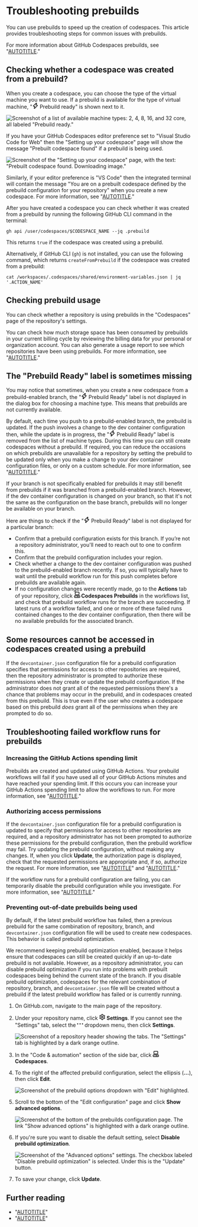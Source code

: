 # Troubleshooting prebuilds

You can use prebuilds to speed up the creation of codespaces. This article provides troubleshooting steps for common issues with prebuilds.

For more information about GitHub Codespaces prebuilds, see "[AUTOTITLE](/codespaces/prebuilding-your-codespaces)."

## Checking whether a codespace was created from a prebuild?

When you create a codespace, you can choose the type of the virtual machine you want to use. If a prebuild is available for the type of virtual machine, "<svg version="1.1" width="16" height="16" viewBox="0 0 16 16" class="octicon octicon-zap" aria-hidden="true"><path d="M9.504.43a1.516 1.516 0 0 1 2.437 1.713L10.415 5.5h2.123c1.57 0 2.346 1.909 1.22 3.004l-7.34 7.142a1.249 1.249 0 0 1-.871.354h-.302a1.25 1.25 0 0 1-1.157-1.723L5.633 10.5H3.462c-1.57 0-2.346-1.909-1.22-3.004L9.503.429Zm1.047 1.074L3.286 8.571A.25.25 0 0 0 3.462 9H6.75a.75.75 0 0 1 .694 1.034l-1.713 4.188 6.982-6.793A.25.25 0 0 0 12.538 7H9.25a.75.75 0 0 1-.683-1.06l2.008-4.418.003-.006a.036.036 0 0 0-.004-.009l-.006-.006-.008-.001c-.003 0-.006.002-.009.004Z"></path></svg> Prebuild ready" is shown next to it.

![Screenshot of a list of available machine types: 2, 4, 8, 16, and 32 core, all labeled "Prebuild ready."](/assets/images/help/codespaces/choose-custom-machine-type.png)

If you have your GitHub Codespaces editor preference set to "Visual Studio Code for Web" then the "Setting up your codespace" page will show the message "Prebuilt codespace found" if a prebuild is being used.

![Screenshot of the "Setting up your codespace" page, with the text: "Prebuilt codespace found. Downloading image."](/assets/images/help/codespaces/prebuilt-codespace-found.png)

Similarly, if your editor preference is "VS Code" then the integrated terminal will contain the message "You are on a prebuilt codespace defined by the prebuild configuration for your repository" when you create a new codespace. For more information, see "[AUTOTITLE](/codespaces/customizing-your-codespace/setting-your-default-editor-for-github-codespaces)."

After you have created a codespace you can check whether it was created from a prebuild by running the following GitHub CLI command in the terminal:

```shell copy
gh api /user/codespaces/$CODESPACE_NAME --jq .prebuild
```

This returns `true` if the codespace was created using a prebuild.

Alternatively, if GitHub CLI (`gh`) is not installed, you can use the following command, which returns `createFromPrebuild` if the codespace was created from a prebuild:

```shell copy
cat /workspaces/.codespaces/shared/environment-variables.json | jq '.ACTION_NAME'
```

## Checking prebuild usage

You can check whether a repository is using prebuilds in the "Codespaces" page of the repository's settings.

You can check how much storage space has been consumed by prebuilds in your current billing cycle by reviewing the billing data for your personal or organization account. You can also generate a usage report to see which repositories have been using prebuilds. For more information, see "[AUTOTITLE](/billing/managing-billing-for-github-codespaces/viewing-your-github-codespaces-usage)."

## The "Prebuild Ready" label is sometimes missing

You may notice that sometimes, when you create a new codespace from a prebuild-enabled branch, the "<svg version="1.1" width="16" height="16" viewBox="0 0 16 16" class="octicon octicon-zap" aria-hidden="true"><path d="M9.504.43a1.516 1.516 0 0 1 2.437 1.713L10.415 5.5h2.123c1.57 0 2.346 1.909 1.22 3.004l-7.34 7.142a1.249 1.249 0 0 1-.871.354h-.302a1.25 1.25 0 0 1-1.157-1.723L5.633 10.5H3.462c-1.57 0-2.346-1.909-1.22-3.004L9.503.429Zm1.047 1.074L3.286 8.571A.25.25 0 0 0 3.462 9H6.75a.75.75 0 0 1 .694 1.034l-1.713 4.188 6.982-6.793A.25.25 0 0 0 12.538 7H9.25a.75.75 0 0 1-.683-1.06l2.008-4.418.003-.006a.036.036 0 0 0-.004-.009l-.006-.006-.008-.001c-.003 0-.006.002-.009.004Z"></path></svg> Prebuild Ready" label is not displayed in the dialog box for choosing a machine type. This means that prebuilds are not currently available.

By default, each time you push to a prebuild-enabled branch, the prebuild is updated. If the push involves a change to the dev container configuration then, while the update is in progress, the "<svg version="1.1" width="16" height="16" viewBox="0 0 16 16" class="octicon octicon-zap" aria-hidden="true"><path d="M9.504.43a1.516 1.516 0 0 1 2.437 1.713L10.415 5.5h2.123c1.57 0 2.346 1.909 1.22 3.004l-7.34 7.142a1.249 1.249 0 0 1-.871.354h-.302a1.25 1.25 0 0 1-1.157-1.723L5.633 10.5H3.462c-1.57 0-2.346-1.909-1.22-3.004L9.503.429Zm1.047 1.074L3.286 8.571A.25.25 0 0 0 3.462 9H6.75a.75.75 0 0 1 .694 1.034l-1.713 4.188 6.982-6.793A.25.25 0 0 0 12.538 7H9.25a.75.75 0 0 1-.683-1.06l2.008-4.418.003-.006a.036.036 0 0 0-.004-.009l-.006-.006-.008-.001c-.003 0-.006.002-.009.004Z"></path></svg> Prebuild Ready" label is removed from the list of machine types. During this time you can still create codespaces without a prebuild. If required, you can reduce the occasions on which prebuilds are unavailable for a repository by setting the prebuild to be updated only when you make a change to your dev container configuration files, or only on a custom schedule. For more information, see "[AUTOTITLE](/codespaces/prebuilding-your-codespaces/configuring-prebuilds#configuring-prebuilds)."

If your branch is not specifically enabled for prebuilds it may still benefit from prebuilds if it was branched from a prebuild-enabled branch. However, if the dev container configuration is changed on your branch, so that it's not the same as the configuration on the base branch, prebuilds will no longer be available on your branch.

Here are things to check if the "<svg version="1.1" width="16" height="16" viewBox="0 0 16 16" class="octicon octicon-zap" aria-hidden="true" aaria-hidden="true"><path d="M9.504.43a1.516 1.516 0 0 1 2.437 1.713L10.415 5.5h2.123c1.57 0 2.346 1.909 1.22 3.004l-7.34 7.142a1.249 1.249 0 0 1-.871.354h-.302a1.25 1.25 0 0 1-1.157-1.723L5.633 10.5H3.462c-1.57 0-2.346-1.909-1.22-3.004L9.503.429Zm1.047 1.074L3.286 8.571A.25.25 0 0 0 3.462 9H6.75a.75.75 0 0 1 .694 1.034l-1.713 4.188 6.982-6.793A.25.25 0 0 0 12.538 7H9.25a.75.75 0 0 1-.683-1.06l2.008-4.418.003-.006a.036.036 0 0 0-.004-.009l-.006-.006-.008-.001c-.003 0-.006.002-.009.004Z"></path></svg> Prebuild Ready" label is not displayed for a particular branch:

- Confirm that a prebuild configuration exists for this branch. If you’re not a repository administrator, you'll need to reach out to one to confirm this.
- Confirm that the prebuild configuration includes your region.
- Check whether a change to the dev container configuration was pushed to the prebuild-enabled branch recently. If so, you will typically have to wait until the prebuild workflow run for this push completes before prebuilds are available again.
- If no configuration changes were recently made, go to the **Actions** tab of your repository, click **<svg version="1.1" width="16" height="16" viewBox="0 0 16 16" class="octicon octicon-codespaces" aria-hidden="true"><path d="M0 11.25c0-.966.784-1.75 1.75-1.75h12.5c.966 0 1.75.784 1.75 1.75v3A1.75 1.75 0 0 1 14.25 16H1.75A1.75 1.75 0 0 1 0 14.25Zm2-9.5C2 .784 2.784 0 3.75 0h8.5C13.216 0 14 .784 14 1.75v5a1.75 1.75 0 0 1-1.75 1.75h-8.5A1.75 1.75 0 0 1 2 6.75Zm1.75-.25a.25.25 0 0 0-.25.25v5c0 .138.112.25.25.25h8.5a.25.25 0 0 0 .25-.25v-5a.25.25 0 0 0-.25-.25Zm-2 9.5a.25.25 0 0 0-.25.25v3c0 .138.112.25.25.25h12.5a.25.25 0 0 0 .25-.25v-3a.25.25 0 0 0-.25-.25Z"></path><path d="M7 12.75a.75.75 0 0 1 .75-.75h4.5a.75.75 0 0 1 0 1.5h-4.5a.75.75 0 0 1-.75-.75Zm-4 0a.75.75 0 0 1 .75-.75h.5a.75.75 0 0 1 0 1.5h-.5a.75.75 0 0 1-.75-.75Z"></path></svg> Codespaces Prebuilds** in the workflows list, and check that prebuild workflow runs for the branch are succeeding. If latest runs of a workflow failed, and one or more of these failed runs contained changes to the dev container configuration, then there will be no available prebuilds for the associated branch.

## Some resources cannot be accessed in codespaces created using a prebuild

If the `devcontainer.json` configuration file for a prebuild configuration specifies that permissions for access to other repositories are required, then the repository administrator is prompted to authorize these permissions when they create or update the prebuild configuration. If the administrator does not grant all of the requested permissions there's a chance that problems may occur in the prebuild, and in codespaces created from this prebuild. This is true even if the user who creates a codespace based on this prebuild _does_ grant all of the permissions when they are prompted to do so.

## Troubleshooting failed workflow runs for prebuilds

### Increasing the GitHub Actions spending limit

Prebuilds are created and updated using GitHub Actions. Your prebuild workflows will fail if you have used all of your GitHub Actions minutes and have reached your spending limit. If this occurs you can increase your GitHub Actions spending limit to allow the workflows to run. For more information, see "[AUTOTITLE](/billing/managing-billing-for-github-actions/managing-your-spending-limit-for-github-actions)."

### Authorizing access permissions

If the `devcontainer.json` configuration file for a prebuild configuration is updated to specify that permissions for access to other repositories are required, and a repository administrator has not been prompted to authorize these permissions for the prebuild configuration, then the prebuild workflow may fail. Try updating the prebuild configuration, without making any changes. If, when you click **Update**, the authorization page is displayed, check that the requested permissions are appropriate and, if so, authorize the request. For more information, see "[AUTOTITLE](/codespaces/prebuilding-your-codespaces/managing-prebuilds#editing-a-prebuild-configuration)" and "[AUTOTITLE](/codespaces/managing-your-codespaces/managing-repository-access-for-your-codespaces#setting-additional-repository-permissions)."

If the workflow runs for a prebuild configuration are failing, you can temporarily disable the prebuild configuration while you investigate. For more information, see "[AUTOTITLE](/codespaces/prebuilding-your-codespaces/managing-prebuilds#disabling-a-prebuild-configuration)."

### Preventing out-of-date prebuilds being used

By default, if the latest prebuild workflow has failed, then a previous prebuild for the same combination of repository, branch, and `devcontainer.json` configuration file will be used to create new codespaces. This behavior is called prebuild optimization.

We recommend keeping prebuild optimization enabled, because it helps ensure that codespaces can still be created quickly if an up-to-date prebuild is not available. However, as a repository administrator, you can disable prebuild optimization if you run into problems with prebuilt codespaces being behind the current state of the branch. If you disable prebuild optimization, codespaces for the relevant combination of repository, branch, and `devcontainer.json` file will be created without a prebuild if the latest prebuild workflow has failed or is currently running.

1. On GitHub.com, navigate to the main page of the repository.
1. Under your repository name, click <svg version="1.1" width="16" height="16" viewBox="0 0 16 16" class="octicon octicon-gear" aria-hidden="true"><path d="M8 0a8.2 8.2 0 0 1 .701.031C9.444.095 9.99.645 10.16 1.29l.288 1.107c.018.066.079.158.212.224.231.114.454.243.668.386.123.082.233.09.299.071l1.103-.303c.644-.176 1.392.021 1.82.63.27.385.506.792.704 1.218.315.675.111 1.422-.364 1.891l-.814.806c-.049.048-.098.147-.088.294.016.257.016.515 0 .772-.01.147.038.246.088.294l.814.806c.475.469.679 1.216.364 1.891a7.977 7.977 0 0 1-.704 1.217c-.428.61-1.176.807-1.82.63l-1.102-.302c-.067-.019-.177-.011-.3.071a5.909 5.909 0 0 1-.668.386c-.133.066-.194.158-.211.224l-.29 1.106c-.168.646-.715 1.196-1.458 1.26a8.006 8.006 0 0 1-1.402 0c-.743-.064-1.289-.614-1.458-1.26l-.289-1.106c-.018-.066-.079-.158-.212-.224a5.738 5.738 0 0 1-.668-.386c-.123-.082-.233-.09-.299-.071l-1.103.303c-.644.176-1.392-.021-1.82-.63a8.12 8.12 0 0 1-.704-1.218c-.315-.675-.111-1.422.363-1.891l.815-.806c.05-.048.098-.147.088-.294a6.214 6.214 0 0 1 0-.772c.01-.147-.038-.246-.088-.294l-.815-.806C.635 6.045.431 5.298.746 4.623a7.92 7.92 0 0 1 .704-1.217c.428-.61 1.176-.807 1.82-.63l1.102.302c.067.019.177.011.3-.071.214-.143.437-.272.668-.386.133-.066.194-.158.211-.224l.29-1.106C6.009.645 6.556.095 7.299.03 7.53.01 7.764 0 8 0Zm-.571 1.525c-.036.003-.108.036-.137.146l-.289 1.105c-.147.561-.549.967-.998 1.189-.173.086-.34.183-.5.29-.417.278-.97.423-1.529.27l-1.103-.303c-.109-.03-.175.016-.195.045-.22.312-.412.644-.573.99-.014.031-.021.11.059.19l.815.806c.411.406.562.957.53 1.456a4.709 4.709 0 0 0 0 .582c.032.499-.119 1.05-.53 1.456l-.815.806c-.081.08-.073.159-.059.19.162.346.353.677.573.989.02.03.085.076.195.046l1.102-.303c.56-.153 1.113-.008 1.53.27.161.107.328.204.501.29.447.222.85.629.997 1.189l.289 1.105c.029.109.101.143.137.146a6.6 6.6 0 0 0 1.142 0c.036-.003.108-.036.137-.146l.289-1.105c.147-.561.549-.967.998-1.189.173-.086.34-.183.5-.29.417-.278.97-.423 1.529-.27l1.103.303c.109.029.175-.016.195-.045.22-.313.411-.644.573-.99.014-.031.021-.11-.059-.19l-.815-.806c-.411-.406-.562-.957-.53-1.456a4.709 4.709 0 0 0 0-.582c-.032-.499.119-1.05.53-1.456l.815-.806c.081-.08.073-.159.059-.19a6.464 6.464 0 0 0-.573-.989c-.02-.03-.085-.076-.195-.046l-1.102.303c-.56.153-1.113.008-1.53-.27a4.44 4.44 0 0 0-.501-.29c-.447-.222-.85-.629-.997-1.189l-.289-1.105c-.029-.11-.101-.143-.137-.146a6.6 6.6 0 0 0-1.142 0ZM11 8a3 3 0 1 1-6 0 3 3 0 0 1 6 0ZM9.5 8a1.5 1.5 0 1 0-3.001.001A1.5 1.5 0 0 0 9.5 8Z"></path></svg> **Settings**. If you cannot see the "Settings" tab, select the **<svg version="1.1" width="16" height="16" viewBox="0 0 16 16" class="octicon octicon-kebab-horizontal" aria-label="More" role="img"><path d="M8 9a1.5 1.5 0 1 0 0-3 1.5 1.5 0 0 0 0 3ZM1.5 9a1.5 1.5 0 1 0 0-3 1.5 1.5 0 0 0 0 3Zm13 0a1.5 1.5 0 1 0 0-3 1.5 1.5 0 0 0 0 3Z"></path></svg>** dropdown menu, then click **Settings**.

   ![Screenshot of a repository header showing the tabs. The "Settings" tab is highlighted by a dark orange outline.](/assets/images/help/repository/repo-actions-settings.png)
1. In the "Code & automation" section of the side bar, click **<svg version="1.1" width="16" height="16" viewBox="0 0 16 16" class="octicon octicon-codespaces" aria-hidden="true"><path d="M0 11.25c0-.966.784-1.75 1.75-1.75h12.5c.966 0 1.75.784 1.75 1.75v3A1.75 1.75 0 0 1 14.25 16H1.75A1.75 1.75 0 0 1 0 14.25Zm2-9.5C2 .784 2.784 0 3.75 0h8.5C13.216 0 14 .784 14 1.75v5a1.75 1.75 0 0 1-1.75 1.75h-8.5A1.75 1.75 0 0 1 2 6.75Zm1.75-.25a.25.25 0 0 0-.25.25v5c0 .138.112.25.25.25h8.5a.25.25 0 0 0 .25-.25v-5a.25.25 0 0 0-.25-.25Zm-2 9.5a.25.25 0 0 0-.25.25v3c0 .138.112.25.25.25h12.5a.25.25 0 0 0 .25-.25v-3a.25.25 0 0 0-.25-.25Z"></path><path d="M7 12.75a.75.75 0 0 1 .75-.75h4.5a.75.75 0 0 1 0 1.5h-4.5a.75.75 0 0 1-.75-.75Zm-4 0a.75.75 0 0 1 .75-.75h.5a.75.75 0 0 1 0 1.5h-.5a.75.75 0 0 1-.75-.75Z"></path></svg> Codespaces**.
1. To the right of the affected prebuild configuration, select the ellipsis (**...**), then click **Edit**.

   ![Screenshot of the prebuild options dropdown with "Edit" highlighted.](/assets/images/help/codespaces/edit-prebuild-configuration.png)

1. Scroll to the bottom of the "Edit configuration" page and click **Show advanced options**.

   ![Screenshot of the bottom of the prebuilds configuration page. The link "Show advanced options" is highlighted with a dark orange outline.](/assets/images/help/codespaces/show-advanced-options.png)

1. If you're sure you want to disable the default setting, select **Disable prebuild optimization**.

   ![Screenshot of the "Advanced options" settings. The checkbox labeled "Disable prebuild optimization" is selected. Under this is the "Update" button.](/assets/images/help/codespaces/disable-prebuild-optimization.png)

1. To save your change, click **Update**.

## Further reading

- "[AUTOTITLE](/codespaces/prebuilding-your-codespaces/configuring-prebuilds)"
- "[AUTOTITLE](/codespaces/prebuilding-your-codespaces/managing-prebuilds)"
